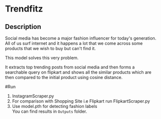 # Trendfitz
## Description

Social media has become a major fashion influencer for today's generation. All of us surf internet and it happens a lot that we come across some products that we wish to buy but can't find it. 

This model solves this very problem.

It extracts top trending posts from social media and then forms a searchable query on flipkart and shows all the similar products which are then compared to the initial product using cosine distance.

#Run
1. InstagramScraper.py <br>
2. For comparison with Shopping Site i.e Flipkart run FlipkartScraper.py <br>
3. Use model.pth for detecting fashion labels <br>
You can find results in ``Outputs`` folder.
